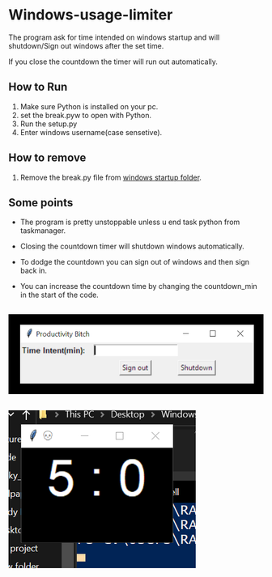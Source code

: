  # Windows-usage-limiter
The program ask for time intended on windows startup and will shutdown/Sign out windows after the set time.   

If you close the countdown the timer will run out automatically.   


## How to Run
1. Make sure Python is installed on your pc.
2. set the break.pyw to open with Python.
3. Run the setup.py 
4. Enter windows username(case sensetive).


## How to remove


1. Remove the break.py file from [windows startup folder](https://www.howtogeek.com/208224/how-to-add-programs-files-and-folders-to-system-startup-in-windows-8.1/#:~:text=To%20open%20the%20%E2%80%9CStartup%E2%80%9D%20folder%20the%20easy%20way%2C%20just,to%20the%20%E2%80%9CStartup%E2%80%9D%20folder.).



## Some points
* The program is pretty unstoppable unless u end task python from taskmanager.
* Closing the countdown timer will shutdown windows automatically.
* To dodge the countdown you can sign out of windows and then sign back in.

* You can increase the countdown time by changing the countdown_min in the start of the code.

##
![Usage Time](./windows_usage_limiter/Usage_time.png)  
  
##
![Countdown](./windows_usage_limiter/countdown.png)

